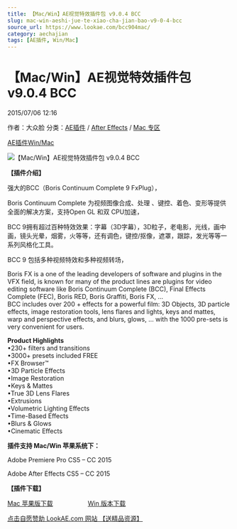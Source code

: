 ```yaml
---
title: 【Mac/Win】AE视觉特效插件包 v9.0.4 BCC
slug: mac-win-aeshi-jue-te-xiao-cha-jian-bao-v9-0-4-bcc
source_url: https://www.lookae.com/bcc904mac/
category: aechajian
tags: [AE插件, Win/Mac]
---
```

# 【Mac/Win】AE视觉特效插件包 v9.0.4 BCC

2015/07/06 12:16

作者：大众脸
分类：[AE插件](https://www.lookae.com/after-effects/aechajian/) / [After Effects](https://www.lookae.com/after-effects/) / [Mac 专区](https://www.lookae.com/mac-osx/)

[AE插件](https://www.lookae.com/tag/ae%e6%8f%92%e4%bb%b6/)[Win/Mac](https://www.lookae.com/tag/winmac/)

![【Mac/Win】AE视觉特效插件包 v9.0.4 BCC](https://www.lookae.com/wp-content/uploads/2014/09/BCC91B.jpg "【Mac/Win】AE视觉特效插件包 v9.0.4 BCC-LookAE.com")

**【插件介绍】**

强大的BCC（Boris Continuum Complete 9 FxPlug），

Boris Continuum Complete 为视频图像合成、处理 、键控、着色、变形等提供全面的解决方案，支持Open GL 和双 CPU加速，

BCC 9拥有超过百种特效效果：字幕（3D字幕），3D粒子，老电影，光线，画中画，镜头光晕，烟雾，火等等，还有调色，键控/抠像，遮罩，跟踪，发光等等一系列风格化工具。

BCC 9 包括多种视频特效和多种视频转场，

Boris FX is a one of the leading developers of software and plugins in the VFX field, is known for many of the product lines are plugins for video editing software like Boris Continuum Complete (BCC), Final Effects Complete (FEC), Boris RED, Boris Graffiti, Boris FX, …  
BCC includes over 200 + effects for a powerful film: 3D Objects, 3D particle effects, image restoration tools, lens flares and lights, keys and mattes, warp and perspective effects, and blurs, glows, … with the 1000 pre-sets is very convenient for users.

**Product Highlights**  
•230+ filters and transitions  
•3000+ presets included FREE  
•FX Browser™  
•3D Particle Effects  
•Image Restoration  
•Keys & Mattes  
•True 3D Lens Flares  
•Extrusions  
•Volumetric Lighting Effects  
•Time-Based Effects  
•Blurs & Glows  
•Cinematic Effects

**插件支持 Mac/Win 苹果系统下：**

Adobe Premiere Pro CS5 – CC 2015

Adobe After Effects CS5 – CC 2015

**【插件下载】**

[Mac 苹果版下载](https://www.400gb.com/file/104417696)                    [Win 版本下载](https://www.lookae.com/bcc904/)

[点击自愿赞助 LookAE.com 网站 【送精品资源】](https://www.lookae.com/sponsor/)
